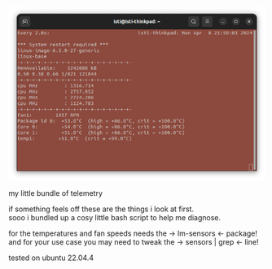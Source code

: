 ![components](/screenshot.png)

my little bundle of telemetry

if something feels off these are the things i look at first.\
sooo i bundled up a cosy little bash script to help me diagnose.

for the temperatures and fan speeds needs the -> lm-sensors <- package!\
and for your use case you may need to tweak the -> sensors | grep <- line!

tested on ubuntu 22.04.4
